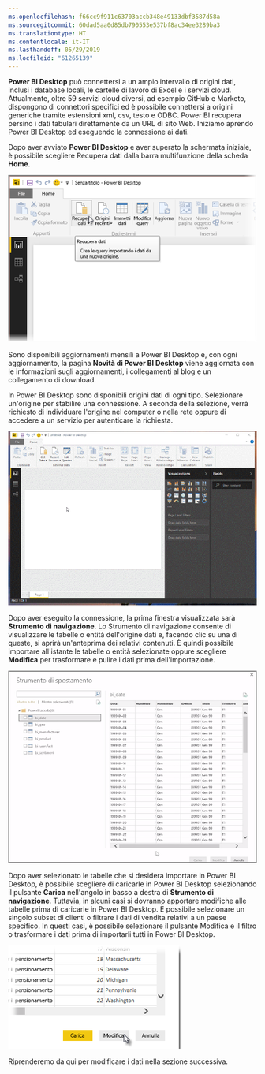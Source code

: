 ```yaml
---
ms.openlocfilehash: f66cc9f911c63703accb348e49133dbf3587d58a
ms.sourcegitcommit: 60dad5aa0d85db790553e537bf8ac34ee3289ba3
ms.translationtype: HT
ms.contentlocale: it-IT
ms.lasthandoff: 05/29/2019
ms.locfileid: "61265139"
---
```

**Power BI Desktop** può connettersi a un ampio intervallo di origini dati, inclusi i database locali, le cartelle di lavoro di Excel e i servizi cloud. Attualmente, oltre 59 servizi cloud diversi, ad esempio GitHub e Marketo, dispongono di connettori specifici ed è possibile connettersi a origini generiche tramite estensioni xml, csv, testo e ODBC. Power BI recupera persino i dati tabulari direttamente da un URL di sito Web. Iniziamo aprendo Power BI Desktop ed eseguendo la connessione ai dati.

Dopo aver avviato **Power BI Desktop** e aver superato la schermata iniziale, è possibile scegliere Recupera dati dalla barra multifunzione della scheda **Home**.

![](media/1-2-connect-to-data-sources-in-power-bi-desktop/1-2_1.png)

Sono disponibili aggiornamenti mensili a Power BI Desktop e, con ogni aggiornamento, la pagina **Novità di Power BI Desktop** viene aggiornata con le informazioni sugli aggiornamenti, i collegamenti al blog e un collegamento di download.

In Power BI Desktop sono disponibili origini dati di ogni tipo. Selezionare un'origine per stabilire una connessione. A seconda della selezione, verrà richiesto di individuare l'origine nel computer o nella rete oppure di accedere a un servizio per autenticare la richiesta.

![](media/1-2-connect-to-data-sources-in-power-bi-desktop/1-2_2.gif)

Dopo aver eseguito la connessione, la prima finestra visualizzata sarà **Strumento di navigazione**. Lo Strumento di navigazione consente di visualizzare le tabelle o entità dell'origine dati e, facendo clic su una di queste, si aprirà un'anteprima dei relativi contenuti. È quindi possibile importare all'istante le tabelle o entità selezionate oppure scegliere **Modifica** per trasformare e pulire i dati prima dell'importazione.

![](media/1-2-connect-to-data-sources-in-power-bi-desktop/1-2_3.png)

Dopo aver selezionato le tabelle che si desidera importare in Power BI Desktop, è possibile scegliere di caricarle in Power BI Desktop selezionando il pulsante **Carica** nell'angolo in basso a destra di **Strumento di navigazione**. Tuttavia, in alcuni casi si dovranno apportare modifiche alle tabelle prima di caricarle in Power BI Desktop. È possibile selezionare un singolo subset di clienti o filtrare i dati di vendita relativi a un paese specifico. In questi casi, è possibile selezionare il pulsante Modifica e il filtro o trasformare i dati prima di importarli tutti in Power BI Desktop.

![](media/1-2-connect-to-data-sources-in-power-bi-desktop/1-2_4.png)

Riprenderemo da qui per modificare i dati nella sezione successiva.

